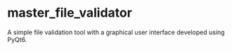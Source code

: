 # master_file_validator
A simple file validation tool with a graphical user interface developed using PyQt6.
